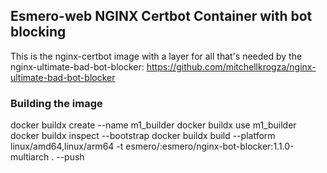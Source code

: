 ##  Esmero-web NGINX Certbot Container with bot blocking

This is the nginx-certbot image with a layer for all that's needed by the nginx-ultimate-bad-bot-blocker: https://github.com/mitchellkrogza/nginx-ultimate-bad-bot-blocker

### Building the image

docker buildx create --name m1_builder
docker buildx use m1_builder
docker buildx inspect --bootstrap
docker buildx build --platform linux/amd64,linux/arm64 -t esmero/:esmero/nginx-bot-blocker:1.1.0-multiarch . --push
